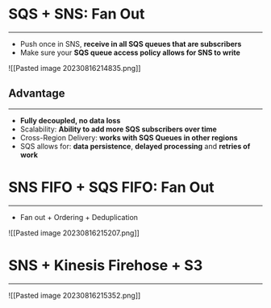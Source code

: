 # SQS + SNS: Fan Out
---

* Push once in SNS, **receive in all SQS queues that are subscribers**
* Make sure your **SQS queue access policy allows for SNS to write**

![[Pasted image 20230816214835.png]]

## Advantage
---

* **Fully decoupled, no data loss**
* Scalability: **Ability to add more SQS subscribers over time**
* Cross-Region Delivery: **works with SQS Queues in other regions**
* SQS allows for: **data persistence**, **delayed processing** and **retries of work**

# SNS FIFO + SQS FIFO: Fan Out
---
* Fan out + Ordering + Deduplication

![[Pasted image 20230816215207.png]]

# SNS + Kinesis Firehose + S3
---

![[Pasted image 20230816215352.png]]
